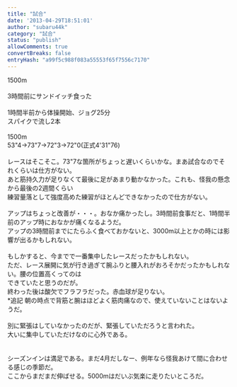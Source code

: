 ```yaml
---
title: "試合"
date: '2013-04-29T18:51:01'
author: "subaru44k"
category: "試合"
status: "publish"
allowComments: true
convertBreaks: false
entryHash: "a99f5c988f083a55553f65f7556c7170"
---
```

1500m<br>
<br>
3時間前にサンドイッチ食った<br>
<br>
1時間半前から体操開始、ジョグ25分<br>
スパイクで流し2本<br>
<br>
1500m<br>
53"4→73"7→72"3→72"0(正式4'31"76)<br>
<br>
レースはそこそこ。73"7な箇所がちょっと遅いくらいかな。まあ試合なのでそれくらいは仕方がない。<br>
あと筋持久力が足りなくて最後に足があまり動かなかった。これも、怪我の懸念から最後の2週間くらい<br>
練習量落として強度高めた練習がほとんどできなかったので仕方がない。<br>
<br>
アップはちょっと改善が・・・。おなか痛かったし。3時間前食事だと、1時間半前のアップ時におなかが痛くなるようだ。<br>
アップの3時間前までにたらふく食べておかないと、3000m以上とかの時には影響が出るかもしれない。<br>
<br>
もしかすると、今までで一番集中したレースだったかもしれない。<br>
ただ、レース展開に気が行き過ぎて腕ふりと腰入れがおろそかだったかもしれない。腰の位置高くってのは<br>
できていたと思うのだが。<br>
終わった後は酸欠でフラフラだった。赤血球が足りない。<br>
*追記 朝の時点で背筋と腕はほどよく筋肉痛なので、使えていないことはないようだ。<br>
<br>
別に緊張はしていなかったのだが、緊張していただろうと言われた。<br>
大いに集中していただけなのに心外である。<br>
<br>
<br>
シーズンインは満足である。まだ4月だしなー、例年なら怪我あけて間に合わせる感じの季節だ。<br>
ここからまだまだ伸ばせる。5000mはだいぶ気楽に走りたいところだ。
